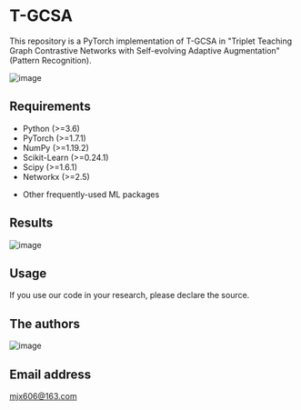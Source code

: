 # T-GCSA
This repository is a PyTorch implementation of T-GCSA in "Triplet Teaching Graph Contrastive Networks with Self-evolving Adaptive Augmentation" (Pattern Recognition).

![image](https://github.com/PaperMiao/T-GCSA/assets/130887297/d875c6a6-9c32-4268-916b-e30b81f2787f)

## Requirements
+ Python (>=3.6)
+ PyTorch (>=1.7.1)
+ NumPy (>=1.19.2)
+ Scikit-Learn (>=0.24.1)
+ Scipy (>=1.6.1)
+ Networkx (>=2.5)
* Other frequently-used ML packages

## Results
![image](https://github.com/PaperMiao/T-GCSA/assets/130887297/39d3a005-f6e1-466f-8508-c7ae0b00e957)

## Usage
If you use our code in your research, please declare the source.

## The authors
![image](https://github.com/PaperMiao/T-GCSA/assets/130887297/a7871aae-0271-4725-9eef-efef0ac5c2b0)

## Email address
mjx606@163.com
